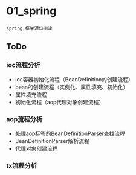 # 01_spring
 `spring 框架源码阅读`

 ## ToDo
### ioc流程分析
- ioc容器初始化流程（BeanDefinition的创建流程）
- bean的创建流程（实例化、属性填充、初始化）
- 属性填充流程
- 初始化流程（aop代理对象创建流程）
### aop流程分析
- 处理aop标签的BeanDefinitionParser查找流程
- BeanDefinitionParser解析流程
- 代理对象创建流程
### tx流程分析
